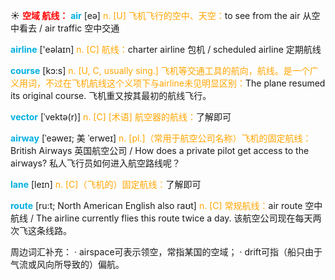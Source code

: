 ☀ <font color="red">**空域 航线：**</font>
<font color="sky blue">**air**</font> [eə] 
<font color="orange">n. [U] 飞机飞行的空中、天空：</font>to see from the air 从空中看去 / air traffic 空中交通

<font color="sky blue">**airline**</font> ['eəlaɪn] 
<font color="orange">n. [C] 航线：</font>charter airline 包机 / scheduled airline 定期航线 

<font color="sky blue">**course**</font> [kɔ:s] 
<font color="orange">n. [U, C, usually sing.] 飞机等交通工具的航向，航线。是一个广义用词，不过在飞机航线这个义项下与airline未见明显区别：</font>The plane resumed its original course. 飞机重又按其最初的航线飞行。

<font color="sky blue">**vector**</font> [ˈvektə(r)]
<font color="orange">n. [C] [术语] 航空器的航线：</font>了解即可

<font color="sky blue">**airway**</font> [ˈeəweɪ; 美 ˈerweɪ]
<font color="orange">n. [pl.]（常用于航空公司名称）飞机的固定航线：</font>British Airways 英国航空公司 / How does a private pilot get access to the airways? 私人飞行员如何进入航空路线呢？
           
<font color="sky blue">**lane**</font> [leɪn]
<font color="orange">n. [C]（飞机的）固定航线：</font>了解即可

<font color="sky blue">**route**</font> [ru:t; North American English also raʊt]
<font color="orange">n. [C] 常规航线：</font>air route 空中航线 / The airline currently flies this route twice a day. 该航空公司现在每天两次飞这条线路。

周边词汇补充：
· airspace可表示领空，常指某国的空域；
· drift可指（船只由于气流或风向所导致的）偏航。
